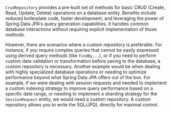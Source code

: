 `CrudRepository` provides a pre-built set of methods for basic CRUD (Create, Read, Update, Delete) operations on a database entity. Benefits include reduced boilerplate code, faster development, and leveraging the power of Spring Data JPA's query generation capabilities.  It handles common database interactions without requiring explicit implementation of those methods.

However, there are scenarios where a custom repository is preferable.  For instance, if you require complex queries that cannot be easily expressed using derived query methods (like `findBy...`), or if you need to perform custom data validation or transformation before saving to the database, a custom repository is necessary.  Another example would be when dealing with highly specialized database operations or needing to optimize performance beyond what Spring Data JPA offers out of the box.  For example, if we were dealing with session requests and needed to implement a custom indexing strategy to improve query performance based on a specific date range, or needing to implement a sharding strategy for the `SessionRequest` entity, we would need a custom repository.  A custom repository allows you to write the SQL/JPQL directly for maximal control.